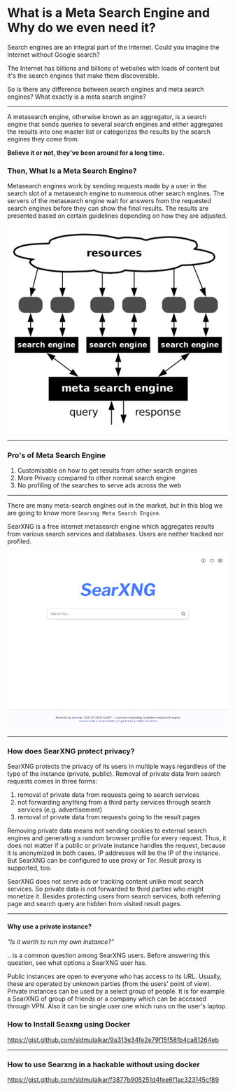 # What is a Meta Search Engine and Why do we even need it?

Search engines are an integral part of the Internet. Could you imagine the Internet without Google search?

The Internet has billions and billions of websites with loads of content but it's the search engines that make them discoverable.

So is there any difference between search engines and meta search engines? What exactly is a meta search engine?

---

A metasearch engine, otherwise known as an aggregator, is a search engine that sends queries to several search engines and either aggregates the results into one master list or categorizes the results by the search engines they come from.


**Believe it or not, they’ve been around for a long time.**

### Then, What Is a Meta Search Engine?

Metasearch engines work by sending requests made by a user in the search slot of a metasearch engine to numerous other search engines. The servers of the metasearch engine wait for answers from the requested search engines before they can show the final results. The results are presented based on certain guidelines depending on how they are adjusted.

![Meta Search Engine Working](/meta-search-engines/images/metasearchworking.jpg)


---

### Pro's of Meta Search Engine

1. Customisable on how to get results from other search engines
2. More Privacy compared to other normal search engine
3. No profiling of the searches to serve ads across the web


---

There are many meta-search engines out in the market, but in this blog we are going to know more `Searxng Meta Search Engine`.

SearXNG is a free internet metasearch engine which aggregates results from various search services and databases. Users are neither tracked nor profiled.

![Searxng Search Console Pic](/meta-search-engines/images/searxng.png)

---

### How does SearXNG protect privacy?

SearXNG protects the privacy of its users in multiple ways regardless of the type of the instance (private, public). Removal of private data from search requests comes in three forms:

1. removal of private data from requests going to search services
2. not forwarding anything from a third party services through search services (e.g. advertisement)
3. removal of private data from requests going to the result pages

Removing private data means not sending cookies to external search engines and generating a random browser profile for every request. Thus, it does not matter if a public or private instance handles the request, because it is anonymized in both cases. IP addresses will be the IP of the instance. But SearXNG can be configured to use proxy or Tor. Result proxy is supported, too.

SearXNG does not serve ads or tracking content unlike most search services. So private data is not forwarded to third parties who might monetize it. Besides protecting users from search services, both referring page and search query are hidden from visited result pages.

---

#### Why use a private instance?

  *"Is it worth to run my own instance?"*

\.\. is a common question among SearXNG users.  Before answering this question,
see what options a SearXNG user has.

Public instances are open to everyone who has access to its URL.  Usually, these
are operated by unknown parties (from the users' point of view).  Private
instances can be used by a select group of people.  It is for example a SearXNG of
group of friends or a company which can be accessed through VPN.  Also it can be
single user one which runs on the user's laptop.

### How to Install Seaxng using Docker

https://gist.github.com/sidmulajkar/9a313e34fe2e79f15f58fb4ca81264eb

---

### How to use Searxng in a hackable without using docker

https://gist.github.com/sidmulajkar/f3877b905251d4fee6f1ac323145cf89
